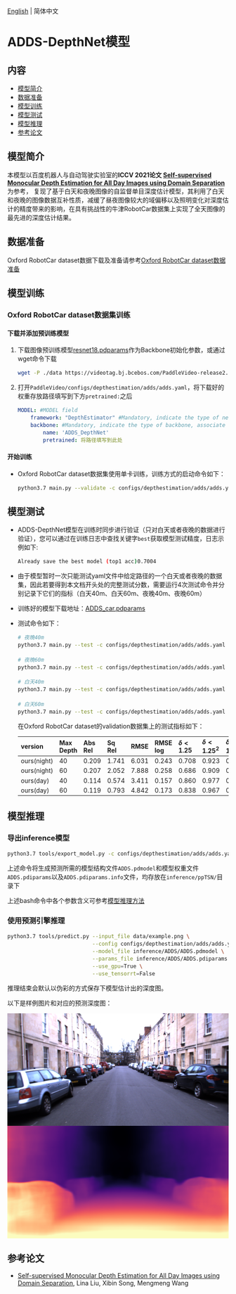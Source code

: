 [English](../../../en/model_zoo/estimation/adds.md) | 简体中文

# ADDS-DepthNet模型

## 内容

- [模型简介](#模型简介)
- [数据准备](#数据准备)
- [模型训练](#模型训练)
- [模型测试](#模型测试)
- [模型推理](#模型推理)
- [参考论文](#参考论文)


## 模型简介

本模型以百度机器人与自动驾驶实验室的**ICCV 2021论文 [Self-supervised Monocular Depth Estimation for All Day Images using Domain Separation](https://arxiv.org/abs/2108.07628)** 为参考，
复现了基于白天和夜晚图像的自监督单目深度估计模型，其利用了白天和夜晚的图像数据互补性质，减缓了昼夜图像较大的域偏移以及照明变化对深度估计的精度带来的影响，在具有挑战性的牛津RobotCar数据集上实现了全天图像的最先进的深度估计结果。


## 数据准备

Oxford RobotCar dataset数据下载及准备请参考[Oxford RobotCar dataset数据准备](../../dataset/Oxford_RobotCar.md)


## 模型训练

### Oxford RobotCar dataset数据集训练

#### 下载并添加预训练模型

1. 下载图像预训练模型[resnet18.pdparams](https://videotag.bj.bcebos.com/PaddleVideo-release2.2/Resnet18_Imagenet.pdparams)作为Backbone初始化参数，或通过wget命令下载

   ```bash
   wget -P ./data https://videotag.bj.bcebos.com/PaddleVideo-release2.2/Resnet18_Imagenet.pdparams
   ```

2. 打开`PaddleVideo/configs/depthestimation/adds/adds.yaml`，将下载好的权重存放路径填写到下方`pretrained:`之后

    ```yaml
    MODEL: #MODEL field
        framework: "DepthEstimator" #Mandatory, indicate the type of network, associate to the 'paddlevideo/modeling/framework/' .
        backbone: #Mandatory, indicate the type of backbone, associate to the 'paddlevideo/modeling/backbones/' .
            name: 'ADDS_DepthNet'
            pretrained: 将路径填写到此处
    ```

#### 开始训练

- Oxford RobotCar dataset数据集使用单卡训练，训练方式的启动命令如下：

    ```bash
    python3.7 main.py --validate -c configs/depthestimation/adds/adds.yaml --seed 20
    ```


## 模型测试

- ADDS-DepthNet模型在训练时同步进行验证（只对白天或者夜晚的数据进行验证），您可以通过在训练日志中查找关键字`best`获取模型测试精度，日志示例如下:

  ```bash
  Already save the best model (top1 acc)0.7004
  ```

- 由于模型暂时一次只能测试yaml文件中给定路径的一个白天或者夜晚的数据集，因此若要得到本文档开头处的完整测试分数，需要运行4次测试命令并分别记录下它们的指标（白天40m、白天60m、夜晚40m、夜晚60m）

- 训练好的模型下载地址：[ADDS_car.pdparams](https://videotag.bj.bcebos.com/PaddleVideo-release2.2/ADDS_car.pdparams)

- 测试命令如下：

  ```bash
  # 夜晚40m
  python3.7 main.py --test -c configs/depthestimation/adds/adds.yaml -w "output/ADDS/ADDS_car.pdparams" -o DATASET.test.file_path="data/splits/oxford_day/val_night_files.txt" -o MODEL.head.max_gt_depth=40

  # 夜晚60m
  python3.7 main.py --test -c configs/depthestimation/adds/adds.yaml -w "output/ADDS/ADDS_car.pdparams" -o DATASET.test.file_path="data/splits/oxford_day/val_night_files.txt" -o MODEL.head.max_gt_depth=60

  # 白天40m
  python3.7 main.py --test -c configs/depthestimation/adds/adds.yaml -w "output/ADDS/ADDS_car.pdparams" -o DATASET.test.file_path="data/splits/oxford_day/val_day_files.txt" -o MODEL.head.max_gt_depth=40

  # 白天60m
  python3.7 main.py --test -c configs/depthestimation/adds/adds.yaml -w "output/ADDS/ADDS_car.pdparams" -o DATASET.test.file_path="data/splits/oxford_day/val_day_files.txt" -o MODEL.head.max_gt_depth=60
  ```

    在Oxford RobotCar dataset的validation数据集上的测试指标如下：

  | version     | Max Depth | Abs Rel | Sq Rel | RMSE  | RMSE log | $\delta \lt 1.25$ | $\delta \lt 1.25^2$ | $\delta \lt 1.25^3$ |
  | ----------- | --------- | ------- | ------ | ----- | -------- | ----------------- | ------------------- | ------------------- |
  | ours(night) | 40        | 0.209   | 1.741  | 6.031 | 0.243    | 0.708             | 0.923               | 0.975               |
  | ours(night) | 60        | 0.207   | 2.052  | 7.888 | 0.258    | 0.686             | 0.909               | 0.970               |
  | ours(day)   | 40        | 0.114   | 0.574  | 3.411 | 0.157    | 0.860             | 0.977               | 0.993               |
  | ours(day)   | 60        | 0.119   | 0.793  | 4.842 | 0.173    | 0.838             | 0.967               | 0.991               |

## 模型推理

### 导出inference模型

```bash
python3.7 tools/export_model.py -c configs/depthestimation/adds/adds.yaml -p data/ADDS_car.pdparams -o inference/ADDS
```

上述命令将生成预测所需的模型结构文件`ADDS.pdmodel`和模型权重文件`ADDS.pdiparams`以及`ADDS.pdiparams.info`文件，均存放在`inference/ppTSN/`目录下

上述bash命令中各个参数含义可参考[模型推理方法](https://github.com/PaddlePaddle/PaddleVideo/blob/release/2.0/docs/zh-CN/start.md#2-%E6%A8%A1%E5%9E%8B%E6%8E%A8%E7%90%86)

### 使用预测引擎推理

```bash
python3.7 tools/predict.py --input_file data/example.png \
                           --config configs/depthestimation/adds/adds.yaml \
                           --model_file inference/ADDS/ADDS.pdmodel \
                           --params_file inference/ADDS/ADDS.pdiparams \
                           --use_gpu=True \
                           --use_tensorrt=False
```

推理结束会默认以伪彩的方式保存下模型估计出的深度图。

以下是样例图片和对应的预测深度图：

<img src="../../../images/oxford_image.png" width = "512" height = "256" alt="image" align=center />

<img src="../../../images/oxford_image_depth.png" width = "512" height = "256" alt="depth" align=center />


## 参考论文

- [Self-supervised Monocular Depth Estimation for All Day Images using Domain Separation](https://arxiv.org/abs/2108.07628), Lina Liu, Xibin Song, Mengmeng Wang
